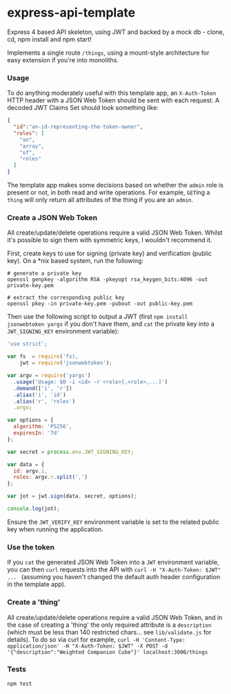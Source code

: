 # express-api-template

Express 4 based API skeleton, using JWT and backed by a mock db - clone, cd, npm install and npm start!

Implements a single route `/things`, using a mount-style architecture for easy extension if you're into monoliths.

### Usage

To do anything moderately useful with this template app, an `X-Auth-Token` HTTP header with a JSON Web Token should be sent with each request. A decoded JWT Claims Set should look something like:

```json
{
  "id":"an-id-representing-the-token-owner",
  "roles": [
    "an",
    "array",
    "of",
    "roles"
  ]
}
```

The template app makes some decisions based on whether the `admin` role is present or not, in both read and write operations. For example, `GET`ing a `thing` will only return all attributes of the thing if you are an `admin`.

### Create a JSON Web Token

All create/update/delete operations require a valid JSON Web Token. Whilst it's possible to sign them with symmetric keys, I wouldn't recommend it.

First, create keys to use for signing (private key) and verification (public key). On a *nix based system, run the following:

```shell
# generate a private key
openssl genpkey -algorithm RSA -pkeyopt rsa_keygen_bits:4096 -out private-key.pem

# extract the corresponding public key
openssl pkey -in private-key.pem -pubout -out public-key.pem
```

Then use the following script to output a JWT (first `npm install jsonwebtoken yargs` if you don't have them, and `cat` the private key into a `JWT_SIGNING_KEY` environment variable):

```javascript
'use strict';

var fs  = require('fs),
    jwt = require('jsonwebtoken');

var argv = require('yargs')
  .usage('Usage: $0 -i <id> -r <role>[,<role>,...]')
  .demand(['i', 'r'])
  .alias('i', 'id')
  .alias('r', 'roles')
  .argv;

var options = {
  algorithm: 'PS256',
  expiresIn: '7d'
};

var secret = process.env.JWT_SIGNING_KEY;

var data = {
  id: argv.i,
  roles: argv.r.split(',')
};

var jot = jwt.sign(data, secret, options);

console.log(jot);

```

Ensure the `JWT_VERIFY_KEY` environment variable is set to the related public key when running the application.

### Use the token

If you `cat` the generated JSON Web Token into a `JWT` environment variable, you can then `curl` requests into the API with `curl -H "X-Auth-Token: $JWT" ... ` (assuming you haven't changed the default auth header configuration in the template app).

### Create a 'thing'

All create/update/delete operations require a valid JSON Web Token, and in the case of creating a 'thing' the only required attribute is a `description` (which must be less than 140 restricted chars... see `lib/validate.js` for details). To do so via curl for example, `curl -H 'Content-Type: application/json' -H "X-Auth-Token: $JWT" -X POST -d '{"description":"Weighted Companion Cube"}' localhost:3000/things`

### Tests

`npm test`
